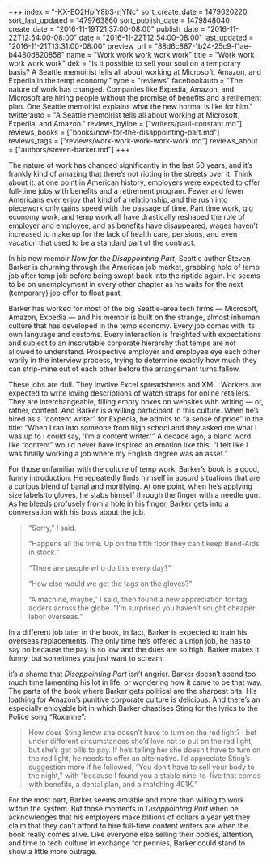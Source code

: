 +++
index = "-KX-EO2HpIY8bS-rjYNc"
sort_create_date = 1479620220
sort_last_updated = 1479763860
sort_publish_date = 1479848040
create_date = "2016-11-19T21:37:00-08:00"
publish_date = "2016-11-22T12:54:00-08:00"
date = "2016-11-22T12:54:00-08:00"
last_updated = "2016-11-21T13:31:00-08:00"
preview_url = "88d6c887-1b24-25c9-f1ae-b4480d820858"
name = "Work work work work work"
title = "Work work work work work"
dek = "Is it possible to sell your soul on a temporary basis?  A Seattle memoirist tells all about working at Microsoft, Amazon, and Expedia in the temp economy."
type = "reviews"
facebookauto = "The nature of work has changed. Companies like Expedia, Amazon, and Microsoft are hiring people without the promise of benefits and a retirement plan. One Seattle memoirist explains what the new normal is like for him."
twitterauto = "A Seattle memoirist tells all about working at Microsoft, Expedia, and Amazon."
reviews_byline = ["writers/paul-constant.md"]
reviews_books = ["books/now-for-the-disappointing-part.md"]
reviews_tags = ["reviews/work-work-work-work-work.md"]
reviews_about = ["authors/steven-barker.md"]
+++

The nature of work has changed significantly in the last 50 years, and it’s frankly kind of amazing that there’s not rioting in the streets over it. Think about it: at one point in American history, employers were expected to offer full-time jobs with benefits and a retirement program. Fewer and fewer Americans ever enjoy that kind of a relationship, and the rush into piecework only gains speed with the passage of time. Part time work, gig economy work, and temp work all have drastically reshaped the role of employer and employee, and as benefits have disappeared, wages haven’t increased to make up for the lack of health care, pensions, and even vacation that used to be a standard part of the contract.

In his new memoir *Now for the Disappointing Part*, Seattle author Steven Barker is churning through the American job market, grabbing hold of temp job after temp job before being swept back into the riptide again. He seems to be on unemployment in every other chapter as he waits for the next (temporary) job offer to float past. 

Barker has worked for most of the big Seattle-area tech firms — Microsoft, Amazon, Expedia — and his memoir is built on the strange, almost inhuman culture that has developed in the temp economy. Every job comes with its own language and customs. Every interaction is freighted with expectations and subject to an inscrutable corporate hierarchy that temps are not allowed to understand. Prospective employer and employee eye each other warily in the interview process, trying to determine exactly how much they can strip-mine out of each other before the arrangement turns fallow.

These jobs are dull. They involve Excel spreadsheets and XML. Workers are expected to write loving descriptions of watch straps for online retailers. They are interchangeable, filling empty boxes on websites with writing — or, rather, content. And Barker is a willing participant in this culture. When he’s hired as a “content writer” for Expedia, he admits to “a sense of pride” in the title: “When I ran into someone from high school and they asked me what I was up to I could say, ‘I’m a content writer.’” A decade ago, a bland word like “content” would never have inspired an emotion like this: “I felt like I was finally working a job where my English degree was an asset.”

For those unfamiliar with the culture of temp work, Barker’s book is a good, funny introduction. He repeatedly finds himself in absurd situations that are a curious blend of banal and mortifying. At one point, when he’s applying size labels to gloves, he stabs himself through the finger with a needle gun. As he bleeds profusely from a hole in his finger, Barker gets into a conversation with his boss about the job.

<blockquote><p>“Sorry,” I said.</p>
<p>“Happens all the time. Up on the fifth floor they can’t keep Band-Aids in stock.”</p>
<p>“There are people who do this every day?”</p>
<p>“How else would we get the tags on the gloves?”</p>
<p>“A machine, maybe,” I said, then found a new appreciation for tag adders across the globe. “I’m surprised you haven’t sought cheaper labor overseas.”</p></blockquote>

In a different job later in the book, in fact, Barker is expected to train his overseas replacements. The only time he’s offered a union job, he has to say no because the pay is so low and the dues are so high. Barker makes it funny, but sometimes you just want to scream.

it’s a shame that *Disappointing Part* isn’t angrier. Barker doesn’t spend too much time lamenting his lot in life, or wondering how it came to be that way. The parts of the book where Barker gets political are the sharpest bits. His loathing for Amazon’s punitive corporate culture is delicious. And there’s an especially enjoyable bit in which Barker chastises Sting for the lyrics to the Police song “Roxanne”:

<blockquote>How does Sting know she doesn’t have to turn on the red light? I bet under different circumstances she’d love not to put on the red light, but she’s got bills to pay. If he’s telling her she doesn’t have to turn on the red light, he needs to offer an alternative. I’d appreciate Sting’s suggestion more if he followed, “You don’t have to sell your body to the night,” with “because I found you a stable nine-to-five that comes with benefits, a dental plan, and a matching 401K.”</blockquote>

For the most part, Barker seems amiable and more than willing to work within the system. But those moments in *Disappointing Part* when he acknowledges that his employers make billions of dollars a year yet they claim that they can’t afford to hire full-time content writers are when the book really comes alive. Like everyone else selling their bodies, attention, and time to tech culture in exchange for pennies, Barker could stand to show a little more outrage.
